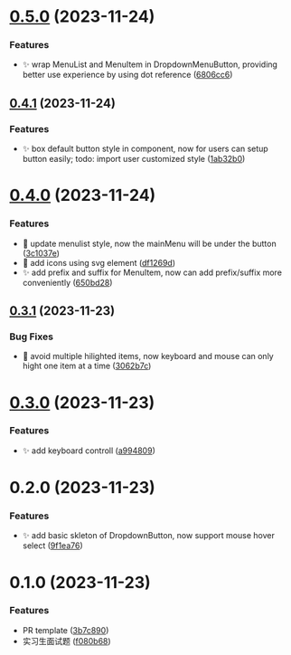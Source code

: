 # [0.5.0](https://github.com/Fuzzyf-ace/interview-assignments/compare/0.4.1...0.5.0) (2023-11-24)


### Features

* :sparkles: wrap MenuList and MenuItem in DropdownMenuButton, providing better use experience by using dot reference ([6806cc6](https://github.com/Fuzzyf-ace/interview-assignments/commit/6806cc6563ef8e6ac803b4cc6f23ba3b47cb7289))



## [0.4.1](https://github.com/Fuzzyf-ace/interview-assignments/compare/0.4.0...0.4.1) (2023-11-24)


### Features

* :sparkles: box default button style in component, now for users can setup button easily; todo: import user customized style ([1ab32b0](https://github.com/Fuzzyf-ace/interview-assignments/commit/1ab32b02330c440c65883390bae6e3ceecff1331))



# [0.4.0](https://github.com/Fuzzyf-ace/interview-assignments/compare/0.3.1...0.4.0) (2023-11-24)


### Features

* :art: update menulist style, now the mainMenu will be under the button ([3c1037e](https://github.com/Fuzzyf-ace/interview-assignments/commit/3c1037e1916614e37b4f4104d2208110f1193781))
* :lipstick: add icons using svg element ([df1269d](https://github.com/Fuzzyf-ace/interview-assignments/commit/df1269d0ef6ec3a4c3837189c19f612392084bff))
* :sparkles: add prefix and suffix for MenuItem, now can add prefix/suffix more conveniently ([650bd28](https://github.com/Fuzzyf-ace/interview-assignments/commit/650bd289fbc2fec70893784fcf3a6e3dbcde05f6))



## [0.3.1](https://github.com/Fuzzyf-ace/interview-assignments/compare/0.3.0...0.3.1) (2023-11-23)


### Bug Fixes

* :bug: avoid multiple hilighted items, now keyboard and mouse can only hight one item at a time ([3062b7c](https://github.com/Fuzzyf-ace/interview-assignments/commit/3062b7c688a516d78eec3137281d5d084644badb))



# [0.3.0](https://github.com/Fuzzyf-ace/interview-assignments/compare/0.2.0...0.3.0) (2023-11-23)

### Features

- :sparkles: add keyboard controll ([a994809](https://github.com/Fuzzyf-ace/interview-assignments/commit/a994809aa6efb3a3491e7791e8a5de9747f36423))

# 0.2.0 (2023-11-23)

### Features

- :sparkles: add basic skleton of DropdownButton, now support mouse hover select ([9f1ea76](https://github.com/Fuzzyf-ace/interview-assignments/commit/9f1ea7614042348f7c9e8fd43e4b07e97010362a))

# 0.1.0 (2023-11-23)

### Features

- PR template ([3b7c890](https://github.com/Fuzzyf-ace/interview-assignments/commit/3b7c89038bc0ed0fef30e47a5580a1f6796b5a2b))
- 实习生面试题 ([f080b68](https://github.com/Fuzzyf-ace/interview-assignments/commit/f080b6812131789a913e1982b3e5dd65c861e1bc))
